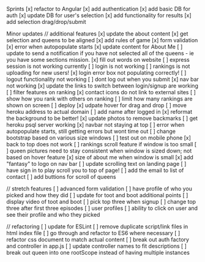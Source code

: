 Sprints
[x] refactor to Angular
[x] add authentication
[x] add basic DB for auth
[x] update DB for user's selection
[x] add functionality for results
[x] add selection drag/drop/submit

Minor updates
// additional features
[x] update the about content
[x] get selection and queens to be aligned
[x] add rules of game
[x] form validation
[x] error when autopopulate starts
[x] update content for About Me
[ ] update to send a notification if you have not selected all of the queens - ie you have some sections mission.
[x] fill out words on website
[ ] express session is not working currently
[ ] login is not working
[ ] rankings is not uploading for new users!
[x] login error box not populating correctly!
[ ] logout functionality not working
[ ] dont log out when you submit
[x] nav bar not working
[x] update the links to switch between login/signup are working
[ ] filter features on ranking
[x] contact icons do not link to external sites
[ ] show how you rank with others on ranking
[ ] limit how many rankings are shown on screen
[ ] deploy
[x] udpate hover for drag and drop
[ ] move heroku address to actual domain
[ ] add name after logged in
[x] reformat the background to be better!
[x] update photos to remove backmarks
[ ] get heroku psql server working
[x] navbar not staying at top
[ ] error when autopopulate starts, still getting errors but wont time out
[ ] change bootstrap based on various size windows
[ ] test out on mobile phone
[x] back to top does not work
[ ] rankings scroll feature if window is too small
[ ] queen pictures need to stay consistent when window is sized down; not based on hover feature
[x] size of about me when window is small
[x] add "fantasy" to logo on nav bar
[ ] update scrolling text on landing page
[ ] have sign in to play scroll you to top of page!
[ ] add the email to list of contact
[ ] add buttions for scroll of queens

// stretch features
[ ] advanced form validation
[ ] have profile of who you picked and how they did
[ ] update for toot and boot additional points
[ ] display video of toot and boot
[ ] pick top three when signup
[ ] change top three after first three episodes
[ ] user profiles
[ ] ability to click on user and see their profile and who they picked

// refactoring
[ ] update for ESLint
[ ] remove duplicate script/link files in html index file
[ ] go through and refactor to ES6 where necessary
[ ] refactor css document to match actual content
[ ] break out auth factory and controller in app.js
[ ] update controller names to fit descriptions
[ ] break out queen into one rootScope instead of having multiple instances